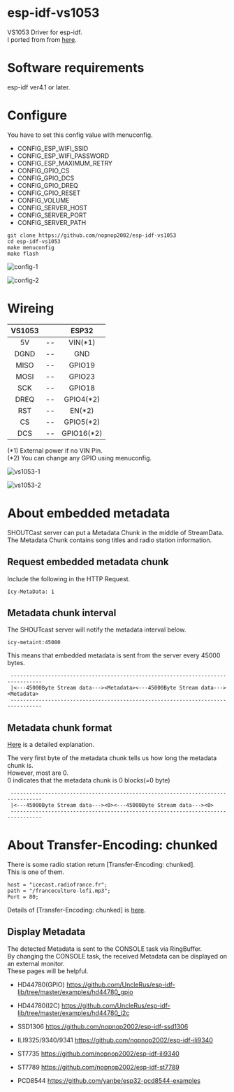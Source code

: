 # esp-idf-vs1053
VS1053 Driver for esp-idf.    
I ported from from [here](https://github.com/baldram/ESP_VS1053_Library).

# Software requirements
esp-idf ver4.1 or later.   

# Configure   
You have to set this config value with menuconfig.   
- CONFIG_ESP_WIFI_SSID   
- CONFIG_ESP_WIFI_PASSWORD   
- CONFIG_ESP_MAXIMUM_RETRY   
- CONFIG_GPIO_CS   
- CONFIG_GPIO_DCS   
- CONFIG_GPIO_DREQ   
- CONFIG_GPIO_RESET   
- CONFIG_VOLUME   
- CONFIG_SERVER_HOST   
- CONFIG_SERVER_PORT   
- CONFIG_SERVER_PATH   
```
git clone https://github.com/nopnop2002/esp-idf-vs1053
cd esp-idf-vs1053
make menuconfig
make flash
```

![config-1](https://user-images.githubusercontent.com/6020549/76663983-3415df00-65c6-11ea-93db-9ec83e2601df.jpg)

![config-2](https://user-images.githubusercontent.com/6020549/76910307-047e1400-68f1-11ea-8907-c7e9a085c0b2.jpg)

# Wireing  

|VS1053||ESP32|
|:-:|:-:|:-:|
|5V|--|VIN(*1)|
|DGND|--|GND|
|MISO|--|GPIO19|
|MOSI|--|GPIO23|
|SCK|--|GPIO18|
|DREQ|--|GPIO4(*2)|
|RST|--|EN(*2)|
|CS|--|GPIO5(*2)|
|DCS|--|GPIO16(*2)|

(*1) External power if no VIN Pin.   
(*2) You can change any GPIO using menuconfig.   

![vs1053-1](https://user-images.githubusercontent.com/6020549/76676544-0782b700-6608-11ea-8b79-6e77598f7b8e.JPG)

![vs1053-2](https://user-images.githubusercontent.com/6020549/76676546-09e51100-6608-11ea-8a78-104490b97406.JPG)

# About embedded metadata
SHOUTCast server can put a Metadata Chunk in the middle of StreamData.   
The Metadata Chunk contains song titles and radio station information.

## Request embedded metadata chunk
Include the following in the HTTP Request.
```
Icy-MetaData: 1
```

## Metadata chunk interval
The SHOUTcast server will notify the metadata interval below.
```
icy-metaint:45000
```
This means that embedded metadata is sent from the server every 45000 bytes.
```
 --------------------------------------------------------------------------------
 |<---45000Byte Stream data---><Metadata><---45000Byte Stream data---><Metadata>
 --------------------------------------------------------------------------------
```

## Metadata chunk format
[Here](https://stackoverflow.com/questions/44050266/get-info-from-streaming-radio) is a detailed explanation.

The very first byte of the metadata chunk tells us how long the metadata chunk is.   
However, most are 0.   
0 indicates that the metadata chunk is 0 blocks(=0 byte)
```
 --------------------------------------------------------------------------------
 |<---45000Byte Stream data---><0><---45000Byte Stream data---><0>
 --------------------------------------------------------------------------------
```

# About Transfer-Encoding: chunked
There is some radio station return [Transfer-Encoding: chunked].   
This is one of them.

```
host = "icecast.radiofrance.fr";
path = "/franceculture-lofi.mp3";
Port = 80;
```

Details of [Transfer-Encoding: chunked] is [here](https://developer.mozilla.org/en-US/docs/Web/HTTP/Headers/Transfer-Encoding).   


## Display Metadata
The detected Metadata is sent to the CONSOLE task via RingBuffer.   
By changing the CONSOLE task, the received Metadata can be displayed on an external monitor.   
These pages will be helpful.

- HD44780(GPIO)
https://github.com/UncleRus/esp-idf-lib/tree/master/examples/hd44780_gpio

- HD44780(I2C)
https://github.com/UncleRus/esp-idf-lib/tree/master/examples/hd44780_i2c

- SSD1306
https://github.com/nopnop2002/esp-idf-ssd1306

- ILI9325/9340/9341
https://github.com/nopnop2002/esp-idf-ili9340

- ST7735
https://github.com/nopnop2002/esp-idf-ili9340

- ST7789
https://github.com/nopnop2002/esp-idf-st7789

- PCD8544
https://github.com/yanbe/esp32-pcd8544-examples


